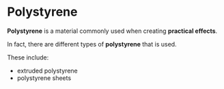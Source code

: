 # Polystyrene

**Polystyrene** is a material commonly used when creating **practical effects**.

In fact, there are different types of **polystyrene** that is used.

These include:
* extruded polystyrene
* polystyrene sheets
